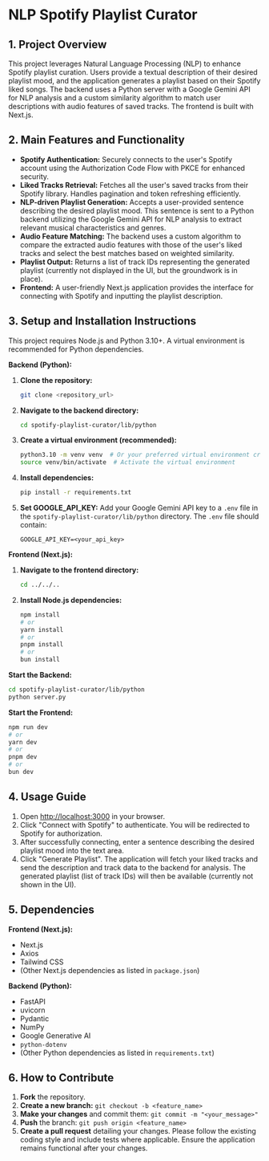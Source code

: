 # NLP Spotify Playlist Curator

## 1. Project Overview

This project leverages Natural Language Processing (NLP) to enhance Spotify playlist curation.  Users provide a textual description of their desired playlist mood, and the application generates a playlist based on their Spotify liked songs.  The backend uses a Python server with a Google Gemini API for NLP analysis and a custom similarity algorithm to match user descriptions with audio features of saved tracks. The frontend is built with Next.js.


## 2. Main Features and Functionality

* **Spotify Authentication:** Securely connects to the user's Spotify account using the Authorization Code Flow with PKCE for enhanced security.
* **Liked Tracks Retrieval:** Fetches all the user's saved tracks from their Spotify library.  Handles pagination and token refreshing efficiently.
* **NLP-driven Playlist Generation:**  Accepts a user-provided sentence describing the desired playlist mood. This sentence is sent to a Python backend utilizing the Google Gemini API for NLP analysis to extract relevant musical characteristics and genres.
* **Audio Feature Matching:** The backend uses a custom algorithm to compare the extracted audio features with those of the user's liked tracks and select the best matches based on weighted similarity.
* **Playlist Output:** Returns a list of track IDs representing the generated playlist (currently not displayed in the UI, but the groundwork is in place).
* **Frontend:** A user-friendly Next.js application provides the interface for connecting with Spotify and inputting the playlist description.

## 3. Setup and Installation Instructions

This project requires Node.js and Python 3.10+.  A virtual environment is recommended for Python dependencies.

**Backend (Python):**

1.  **Clone the repository:**
    ```bash
    git clone <repository_url>
    ```
2.  **Navigate to the backend directory:**
    ```bash
    cd spotify-playlist-curator/lib/python
    ```
3.  **Create a virtual environment (recommended):**
    ```bash
    python3.10 -m venv venv  # Or your preferred virtual environment creation method
    source venv/bin/activate  # Activate the virtual environment
    ```
4.  **Install dependencies:**
    ```bash
    pip install -r requirements.txt
    ```
5. **Set GOOGLE_API_KEY:** Add your Google Gemini API key to a `.env` file in the `spotify-playlist-curator/lib/python` directory.  The `.env` file should contain:
    ```
    GOOGLE_API_KEY=<your_api_key>
    ```

**Frontend (Next.js):**

1.  **Navigate to the frontend directory:**
    ```bash
    cd ../../..
    ```
2.  **Install Node.js dependencies:**
    ```bash
    npm install
    # or
    yarn install
    # or
    pnpm install
    # or
    bun install
    ```

**Start the Backend:**

```bash
cd spotify-playlist-curator/lib/python
python server.py
```

**Start the Frontend:**

```bash
npm run dev
# or
yarn dev
# or
pnpm dev
# or
bun dev
```

## 4. Usage Guide

1.  Open [http://localhost:3000](http://localhost:3000) in your browser.
2.  Click "Connect with Spotify" to authenticate. You will be redirected to Spotify for authorization.
3.  After successfully connecting, enter a sentence describing the desired playlist mood into the text area.
4.  Click "Generate Playlist".  The application will fetch your liked tracks and send the description and track data to the backend for analysis. The generated playlist (list of track IDs) will then be available  (currently not shown in the UI).


## 5. Dependencies

**Frontend (Next.js):**

*   Next.js
*   Axios
*   Tailwind CSS
*   (Other Next.js dependencies as listed in `package.json`)

**Backend (Python):**

*   FastAPI
*   uvicorn
*   Pydantic
*   NumPy
*   Google Generative AI
*   `python-dotenv`
*   (Other Python dependencies as listed in `requirements.txt`)


## 6. How to Contribute

1.  **Fork** the repository.
2.  **Create a new branch:** `git checkout -b <feature_name>`
3.  **Make your changes** and commit them: `git commit -m "<your_message>"`
4.  **Push** the branch: `git push origin <feature_name>`
5.  **Create a pull request** detailing your changes.  Please follow the existing coding style and include tests where applicable.  Ensure the application remains functional after your changes.
